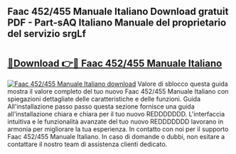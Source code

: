 ## Faac 452/455 Manuale Italiano Download gratuit PDF - Part-sAQ Italiano Manuale del proprietario del servizio srgLf

# <h2><a href="http://dfb46j.blite.top/?on=Faac+452%2f455+Manuale+Italiano">🔗Download 👉🔴 Faac 452/455 Manuale Italiano</a></h2>

[![Faac 452/455 Manuale Italiano download](https://i.imgur.com/lujVjoI.png)](http://dfb46j.blite.top/?on=Faac+452%2f455+Manuale+Italiano)
Valore di sblocco questa guida mostra il valore completo del tuo nuovo Faac 452/455 Manuale Italiano con spiegazioni dettagliate delle caratteristiche e delle funzioni. Guida All'installazione passo passo questa sezione fornisce una guida all'installazione chiara e chiara per il tuo nuovo REDDDDDDD. L'interfaccia intuitiva e le funzionalità avanzate del tuo nuovo REDDDDDDD lavorano in armonia per migliorare la tua esperienza. In contatto con noi per il supporto Faac 452/455 Manuale Italiano. In caso di domande o dubbi, non esitare a contattare il nostro team di assistenza clienti dedicato.
